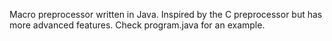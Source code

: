 Macro preprocessor written in Java. Inspired by the C preprocessor but has more advanced features. Check program.java for an example.
